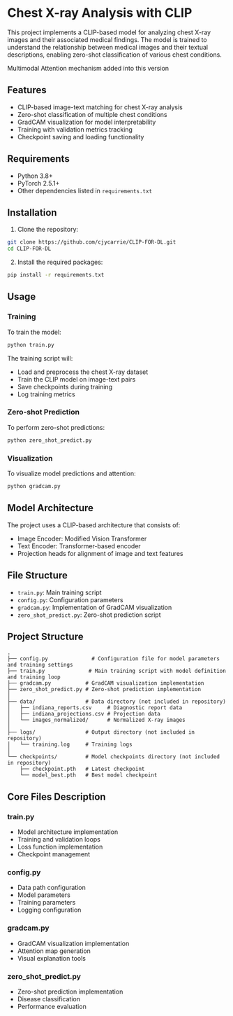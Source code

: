 # Chest X-ray Analysis with CLIP

This project implements a CLIP-based model for analyzing chest X-ray images and their associated medical findings. The model is trained to understand the relationship between medical images and their textual descriptions, enabling zero-shot classification of various chest conditions.

Multimodal Attention mechanism added into this version

## Features

- CLIP-based image-text matching for chest X-ray analysis
- Zero-shot classification of multiple chest conditions
- GradCAM visualization for model interpretability
- Training with validation metrics tracking
- Checkpoint saving and loading functionality

## Requirements

- Python 3.8+
- PyTorch 2.5.1+
- Other dependencies listed in `requirements.txt`

## Installation

1. Clone the repository:
```bash
git clone https://github.com/cjycarrie/CLIP-FOR-DL.git
cd CLIP-FOR-DL
```

2. Install the required packages:
```bash
pip install -r requirements.txt
```

## Usage

### Training

To train the model:
```bash
python train.py
```

The training script will:
- Load and preprocess the chest X-ray dataset
- Train the CLIP model on image-text pairs
- Save checkpoints during training
- Log training metrics

### Zero-shot Prediction

To perform zero-shot predictions:
```bash
python zero_shot_predict.py
```

### Visualization

To visualize model predictions and attention:
```bash
python gradcam.py
```

## Model Architecture

The project uses a CLIP-based architecture that consists of:
- Image Encoder: Modified Vision Transformer
- Text Encoder: Transformer-based encoder
- Projection heads for alignment of image and text features

## File Structure

- `train.py`: Main training script
- `config.py`: Configuration parameters
- `gradcam.py`: Implementation of GradCAM visualization
- `zero_shot_predict.py`: Zero-shot prediction script

## Project Structure

```
.
├── config.py              # Configuration file for model parameters and training settings
├── train.py              # Main training script with model definition and training loop
├── gradcam.py           # GradCAM visualization implementation
├── zero_shot_predict.py # Zero-shot prediction implementation
│
├── data/                # Data directory (not included in repository)
│   ├── indiana_reports.csv     # Diagnostic report data
│   ├── indiana_projections.csv # Projection data
│   └── images_normalized/      # Normalized X-ray images
│
├── logs/                # Output directory (not included in repository)
│   └── training.log     # Training logs
│
└── checkpoints/         # Model checkpoints directory (not included in repository)
    ├── checkpoint.pth   # Latest checkpoint
    └── model_best.pth   # Best model checkpoint
```

## Core Files Description

### train.py
- Model architecture implementation
- Training and validation loops
- Loss function implementation
- Checkpoint management

### config.py
- Data path configuration
- Model parameters
- Training parameters
- Logging configuration

### gradcam.py
- GradCAM visualization implementation
- Attention map generation
- Visual explanation tools

### zero_shot_predict.py
- Zero-shot prediction implementation
- Disease classification
- Performance evaluation

